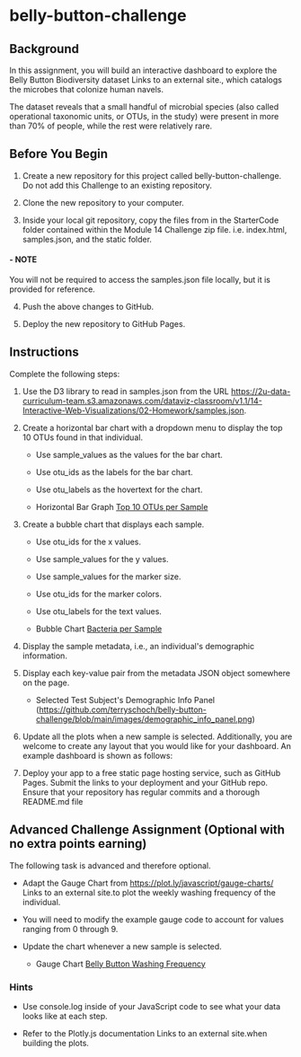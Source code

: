 # belly-button-challenge

## Background
In this assignment, you will build an interactive dashboard to explore the Belly Button Biodiversity dataset Links to an external site., which catalogs the microbes that colonize human navels.

The dataset reveals that a small handful of microbial species (also called operational taxonomic units, or OTUs, in the study) were present in more than 70% of people, while the rest were relatively rare.



## Before You Begin
1. Create a new repository for this project called belly-button-challenge. Do not add this Challenge to an existing repository.

2. Clone the new repository to your computer.

3. Inside your local git repository, copy the files from in the StarterCode folder contained within the Module 14 Challenge zip file. i.e. index.html, samples.json, and the static folder.

#### - **NOTE**
You will not be required to access the samples.json file locally, but it is provided for reference.

4. Push the above changes to GitHub.

5. Deploy the new repository to GitHub Pages.



## Instructions
Complete the following steps:

1. Use the D3 library to read in samples.json from the URL https://2u-data-curriculum-team.s3.amazonaws.com/dataviz-classroom/v1.1/14-Interactive-Web-Visualizations/02-Homework/samples.json.

2. Create a horizontal bar chart with a dropdown menu to display the top 10 OTUs found in that individual.
    - Use sample_values as the values for the bar chart.
    - Use otu_ids as the labels for the bar chart.
    - Use otu_labels as the hovertext for the chart.

    - Horizontal Bar Graph [Top 10 OTUs per Sample](https://github.com/terryschoch/belly-button-challenge/blob/main/images/bar_chart_top_10_otu.png)

3. Create a bubble chart that displays each sample.
    - Use otu_ids for the x values.
    - Use sample_values for the y values.
    - Use sample_values for the marker size.
    - Use otu_ids for the marker colors.
    - Use otu_labels for the text values.
    
    - Bubble Chart [Bacteria per Sample](https://github.com/terryschoch/belly-button-challenge/blob/main/images/bubble_chart_bacteria_per_sample.png)

4. Display the sample metadata, i.e., an individual's demographic information.  

5. Display each key-value pair from the metadata JSON object somewhere on the page.

    - Selected Test Subject's Demographic Info Panel (https://github.com/terryschoch/belly-button-challenge/blob/main/images/demographic_info_panel.png)

6. Update all the plots when a new sample is selected. Additionally, you are welcome to create any layout that you would like for your dashboard. An example dashboard is shown as follows:

7. Deploy your app to a free static page hosting service, such as GitHub Pages. Submit the links to your deployment and your GitHub repo. Ensure that your repository has regular commits and a thorough README.md file



## Advanced Challenge Assignment (Optional with no extra points earning)
The following task is advanced and therefore optional.

- Adapt the Gauge Chart from https://plot.ly/javascript/gauge-charts/ Links to an external site.to plot the weekly washing frequency of the individual.

- You will need to modify the example gauge code to account for values ranging from 0 through 9.

- Update the chart whenever a new sample is selected.

    - Gauge Chart [Belly Button Washing Frequency](https://github.com/terryschoch/belly-button-challenge/blob/main/images/bubble_chart_bacteria_per_sample.png)

### Hints
 - Use console.log inside of your JavaScript code to see what your data looks like at each step.

- Refer to the Plotly.js documentation Links to an external site.when building the plots.